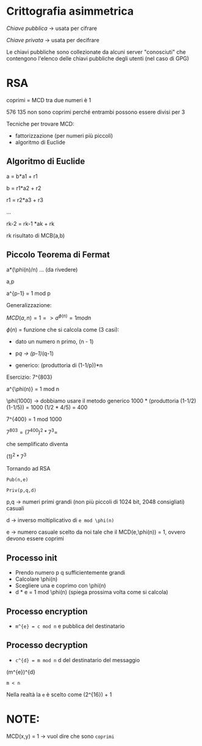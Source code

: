 # Crittografia asimmetrica

_Chiave pubblica_ $\rightarrow$ usata per cifrare

_Chiave privata_ $\rightarrow$ usata per decifrare

Le chiavi pubbliche sono collezionate da alcuni server "conosciuti" che contengono l'elenco delle chiavi pubbliche degli utenti (nel caso di GPG)


# RSA

coprimi = MCD tra due numeri è 1


576 135 non sono coprimi perché entrambi possono essere divisi per 3


Tecniche per trovare MCD:

- fattorizzazione (per numeri più piccoli)
- algoritmo di Euclide  

## Algoritmo di Euclide
a = b*a1 + r1


b = r1*a2 + r2


r1 = r2*a3 + r3


... 


rk-2 = rk-1 *ak + rk


rk risultato di MCB(a,b)


## Piccolo Teorema di Fermat


a*(\phi(n)/n) ... (da rivedere)

a,p


a^{p-1} = 1 mod p


Generalizzazione:


$MCD(a,n) = 1 => a^{\phi(n)} = 1 mod n$


$\phi(n)$ = funzione che si calcola come (3 casi):

- dato un numero n primo, (n - 1)

- p*q  -> (p-1)*(q-1)

- generico:
(produttoria di (1-1/p))*n


Esercizio:
7^{803}

a^{\phi(n)} = 1 mod n

\phi(1000) -> dobbiamo usare il metodo generico
1000 * (produttoria (1-1/2)(1-1/5)) = 1000 (1/2 * 4/5) = 400

7^{400} = 1 mod 1000

$7^{803} = (7^{400})^{2} * 7^{3} =$

che semplificato diventa

$(1)^{2} * 7^{3}$


Tornando ad RSA

```
Pub(n,e)

Priv(p,q,d)
```

p,q -> numeri primi grandi (non più piccoli di 1024 bit, 2048 consigliati) casuali

d -> inverso moltiplicativo di `e mod \phi(n)`

e -> numero casuale scelto da noi tale che il MCD(e,\phi(n)) = 1, ovvero devono essere coprimi


## Processo init
- Prendo numero p q sufficientemente grandi
- Calcolare \phi(n)
- Scegliere una e coprimo con \phi(n)
- d * e = 1 mod \phi(n) (spiega prossima volta come si calcola)

## Processo encryption
- `m^{e} = c mod n` e pubblica del destinatario

## Processo decryption
- `c^{d} = m mod n` d del destinatario del messaggio

(m^{e})^{d}

`m < n`

Nella realtà la `e` è scelto come (2^{16}) + 1

# NOTE:

MCD(x,y) = 1 -> vuol dire che sono `coprimi`
